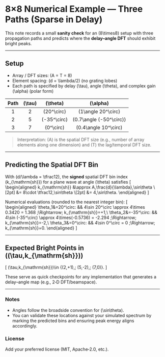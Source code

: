 # 8×8 Numerical Example — Three Paths (Sparse in Delay)

This note records a small **sanity check** for an \(8\times8\) setup with three propagation paths and predicts where the **delay–angle DFT** should exhibit bright peaks.

---

## Setup

- Array / DFT sizes: \(A = T = 8\)
- Element spacing: \(d = \lambda/2\)  (no grating lobes)
- Each path is specified by delay \(\tau\), angle \(\theta\), and complex gain \(\alpha\) (polar form)

| Path | \(\tau\) | \(\theta\) | \(\alpha\) |
|:---:|:---:|:---:|:---:|
| 1 | 2 | \(20^\circ\)  | \(1\angle 20^\circ\) |
| 2 | 5 | \(-35^\circ\) | \(0.7\angle (-50^\circ)\) |
| 3 | 7 | \(0^\circ\)   | \(0.4\angle 10^\circ\) |

> Interpretation: \(A\) is the spatial DFT size (e.g., number of array elements along one dimension) and \(T\) the lag/temporal DFT size.

---

## Predicting the Spatial DFT Bin

With \(d/\lambda = \tfrac12\), the **signed** spatial DFT bin index \(k_{\mathrm{sh}}\) for a plane wave at angle \(\theta\) satisfies
\[
\begin{aligned}
k_{\mathrm{sh}}
&\approx A\,\frac{d}{\lambda}\,\sin\theta \\[2pt]
&= 8\cdot \tfrac12\,\sin\theta \\[2pt]
&= 4\,\sin\theta.
\end{aligned}
\]

Numerical evaluations (rounded to the nearest integer bin):
\[
\begin{aligned}
\theta_1&=20^\circ: && 4\sin 20^\circ \approx 4\times 0.3420 = 1.368 \;\Rightarrow\; k_{\mathrm{sh}}=+1,\\
\theta_2&=-35^\circ: && 4\sin (-35^\circ) \approx 4\times(-0.5736) = -2.294 \;\Rightarrow\; k_{\mathrm{sh}}=-2,\\
\theta_3&=0^\circ: && 4\sin 0^\circ = 0 \;\Rightarrow\; k_{\mathrm{sh}}=0.
\end{aligned}
\]

---

## Expected Bright Points in \((\tau,k_{\mathrm{sh}})\)

\[
(\tau,k_{\mathrm{sh}})\in \{(2,+1),\; (5,-2),\; (7,0)\}.
\]

These serve as quick checkpoints for any implementation that generates a delay–angle map (e.g., 2‑D DFT/beamspace).

---

### Notes
- Angles follow the broadside convention for \(\sin\theta\).
- You can validate these locations against your simulated spectrum by marking the predicted bins and ensuring peak energy aligns accordingly.

### License
Add your preferred license (MIT, Apache‑2.0, etc.).
